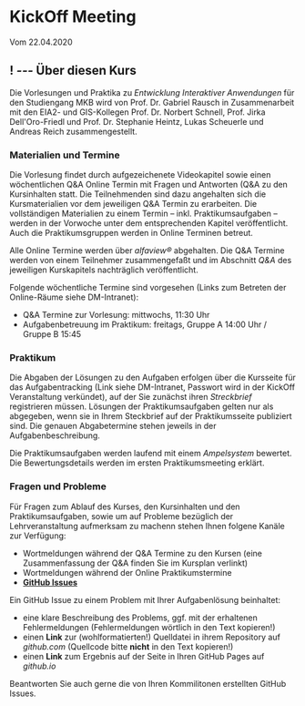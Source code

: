 # KickOff Meeting 
Vom 22.04.2020

## **! _---_** Über diesen Kurs

Die Vorlesungen und Praktika zu *Entwicklung Interaktiver Anwendungen* für den Studiengang MKB wird von Prof. Dr. Gabriel Rausch in Zusammenarbeit mit den EIA2- und GIS-Kollegen Prof. Dr. Norbert Schnell, Prof. Jirka Dell'Oro-Friedl und Prof. Dr. Stephanie Heintz, Lukas Scheuerle und Andreas Reich zusammengestellt.

### Materialien und Termine

Die Vorlesung findet durch aufgezeichenete Videokapitel sowie einen wöchentlichen Q&A Online Termin mit Fragen und Antworten (Q&A zu den Kursinhalten statt. Die Teilnehmenden sind dazu angehalten sich die Kursmaterialien vor dem jeweiligen Q&A Termin zu erarbeiten. Die vollständigen Materialien zu einem Termin – inkl. Praktikumsaufgaben –  werden in der Vorwoche unter dem entsprechenden Kapitel veröffentlicht. Auch die Praktikumsgruppen werden in Online Terminen betreut.

Alle Online Termine werden über *alfaview&reg;* abgehalten. Die Q&A Termine werden von einem Teilnehmer zusammengefaßt und im Abschnitt *Q&A* des jeweiligen Kurskapitels nachträglich veröffentlicht.

Folgende wöchentliche Termine sind vorgesehen (Links zum Betreten der Online-Räume siehe DM-Intranet):
- Q&A Termine zur Vorlesung: mittwochs, 11:30 Uhr
- Aufgabenbetreuung im Praktikum: freitags, Gruppe A 14:00 Uhr / Gruppe B 15:45


### Praktikum

Die Abgaben der Lösungen zu den Aufgaben erfolgen über die Kursseite für das Aufgabentracking (Link siehe DM-Intranet, Passwort wird in der KickOff Veranstaltung verkündet), auf der Sie zunächst ihren *Streckbrief* registrieren müssen. Lösungen der Praktikumsaufgaben gelten nur als abgegeben, wenn sie in Ihrem Steckbrief auf der Praktikumsseite publiziert sind. Die genauen Abgabetermine stehen jeweils in der Aufgabenbeschreibung.

Die Praktikumsaufgaben werden laufend mit einem *Ampelsystem* bewertet. Die Bewertungsdetails werden im ersten Praktikumsmeeting erklärt.


### Fragen und Probleme

Für Fragen zum Ablauf des Kurses, den Kursinhalten und den Praktikumsaufgaben, sowie um auf Probleme bezüglich der Lehrveranstaltung aufmerksam zu machenn stehen Ihnen folgene Kanäle zur Verfügung:
- Wortmeldungen während der Q&A Termine zu den Kursen (eine Zusammenfassung der Q&A finden Sie im Kursplan verlinkt)
- Wortmeldungen während der Online Praktikumstermine
- **[GitHub Issues](https://github.com/gabriel-rausch/EIA1-SoSe20/issues)**

Ein GitHub Issue zu einem Problem mit Ihrer Aufgabenlösung beinhaltet:
  - eine klare Beschreibung des Problems, ggf. mit der erhaltenen Fehlermeldungen (Fehlermeldungen wörtlich in den Text kopieren!)
  - einen **Link** zur (wohlformatierten!) Quelldatei in ihrem Repository auf *github.com* (Quellcode bitte **nicht** in den Text kopieren!)
  - einen **Link** zum Ergebnis auf der Seite in Ihren GitHub Pages auf *github.io*

Beantworten Sie auch gerne die von Ihren Kommilitonen erstellten GitHub Issues.
